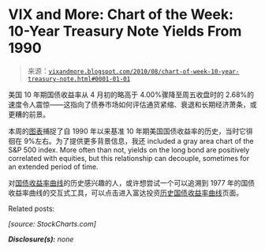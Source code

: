 <!--yml

category: 未分类

date: 2024-05-18 17:04:51

-->

# VIX and More: Chart of the Week: 10-Year Treasury Note Yields From 1990

> 来源：[`vixandmore.blogspot.com/2010/08/chart-of-week-10-year-treasury-note.html#0001-01-01`](http://vixandmore.blogspot.com/2010/08/chart-of-week-10-year-treasury-note.html#0001-01-01)

美国 10 年期国债收益率从 4 月初的略高于 4.00%骤降至周五收盘时的 2.68%的速度令人震惊——这指向了债券市场如何评估通货紧缩、衰退和长期经济萧条，或更糟的前景。

本周的[图表](http://vixandmore.blogspot.com/search/label/chart%20of%20the%20week)捕捉了自 1990 年以来基准 10 年期美国国债收益率的历史，当时它徘徊在 9%左右。为了提供更多背景信息，我还 included a gray area chart of the S&P 500 index. More often than not, yields on the long bond are positively correlated with equities, but this relationship can decouple, sometimes for an extended period of time.

对[国债收益率曲线](http://vixandmore.blogspot.com/search/label/yield%20curve)的历史感兴趣的人，或许想尝试一个可以追溯到 1977 年的国债收益率曲线的交互式工具，可以点击进入富达投资[历史国债收益率曲线](http://fixedincome.fidelity.com/fi/FIHistoricalYield)页面。

Related posts:

*[source: StockCharts.com]*

***Disclosure(s):*** *none*
